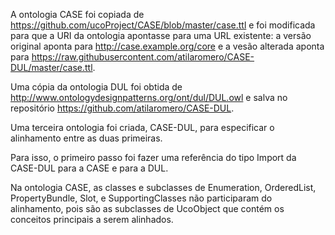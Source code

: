 A ontologia CASE foi copiada de https://github.com/ucoProject/CASE/blob/master/case.ttl e foi modificada para que a URI da ontologia apontasse para uma URL existente: a versão original aponta para http://case.example.org/core e a vesão alterada aponta para https://raw.githubusercontent.com/atilaromero/CASE-DUL/master/case.ttl.

Uma cópia da ontologia DUL foi obtida de http://www.ontologydesignpatterns.org/ont/dul/DUL.owl e salva no repositório https://github.com/atilaromero/CASE-DUL.

Uma terceira ontologia foi criada, CASE-DUL, para especificar o alinhamento entre as duas primeiras.

Para isso, o primeiro passo foi fazer uma referência do tipo Import da CASE-DUL para a CASE e para a DUL.

Na ontologia CASE, as classes e subclasses de Enumeration, OrderedList, PropertyBundle, Slot, e SupportingClasses não participaram do alinhamento, pois são as subclasses de UcoObject que contém os conceitos principais a serem alinhados.


